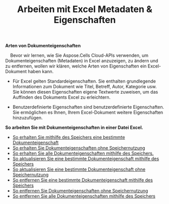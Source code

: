 ﻿---
title: Arbeiten mit Excel Metadaten & Eigenschaften
second_title: Documen
linktitle: Metadaten und Eigenschaften
type: docs
url: /de/metadata/
aliases: [/document-properties/,/working-with-document-properties/]
keywords: Get, delete, and update metadata from excel files
description: Aspose.Cells Cloud REST API unterstützt das Abrufen, Löschen und Aktualisieren von Metadaten aus Excel-Dateien. SDK unterstützt verschiedene Entwicklungssprachen. Dazu gehören Android, C#, Go, Java, NodeJS, Perl, PHP, Python, Ruby und Swift
weight: 100
kwords: Excel, Office Cloud, REST API, Tabellenkalkulation, PDF, CSV, Json, Markdown, Metadaten und Eigenschaften
---
**Arten von Dokumenteigenschaften**

&nbsp;&nbsp;&nbsp;&nbsp;Bevor wir lernen, wie Sie Aspose.Cells Cloud-APIs verwenden, um Dokumenteigenschaften (Metadaten) in Excel anzuzeigen, zu ändern und zu entfernen, wollen wir klären, welche Arten von Eigenschaften ein Excel-Dokument haben kann.

- Für Excel gelten Standardeigenschaften. Sie enthalten grundlegende Informationen zum Dokument wie Titel, Betreff, Autor, Kategorie usw. Sie können diesen Eigenschaften eigene Textwerte zuweisen, um das Auffinden des Dokuments Excel zu erleichtern.

- Benutzerdefinierte Eigenschaften sind benutzerdefinierte Eigenschaften. Sie ermöglichen es Ihnen, Ihrem Excel-Dokument weitere Eigenschaften hinzuzufügen.

**So arbeiten Sie mit Dokumenteigenschaften in einer Datei Excel.**

- [So erhalten Sie mithilfe des Speichers eine bestimmte Dokumenteigenschaft](/cells/de/document-properties/get/)
- [So erhalten Sie Dokumenteigenschaften ohne Speichernutzung](/cells/de/metadata/get/)
- [So erhalten Sie alle Dokumenteigenschaften mithilfe des Speichers.](/cells/de/document-properties/get-all/)
- [So aktualisieren Sie eine bestimmte Dokumenteigenschaft mithilfe des Speichers](/cells/de/document-properties/update/)
- [So aktualisieren Sie eine bestimmte Dokumenteigenschaft ohne Speichernutzung](/cells/de/metadata/update/)
- [So entfernen Sie eine bestimmte Dokumenteigenschaft mithilfe des Speichers](/cells/de/document-properties/delete/)
- [So entfernen Sie Dokumenteigenschaften ohne Speichernutzung](/cells/de/metadata/delete/)
- [So entfernen Sie alle Dokumenteigenschaften mithilfe des Speichers](/cells/de/document-properties/clear/)
